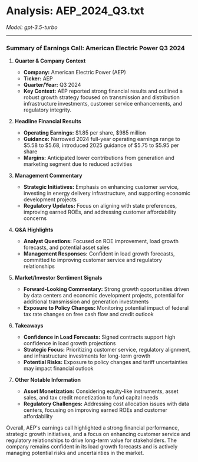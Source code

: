 # Analysis: AEP_2024_Q3.txt

*Model: gpt-3.5-turbo*

---

### Summary of Earnings Call: American Electric Power Q3 2024

1. **Quarter & Company Context**
   - **Company:** American Electric Power (AEP)
   - **Ticker:** AEP
   - **Quarter/Year:** Q3 2024
   - **Key Context:** AEP reported strong financial results and outlined a robust growth strategy focused on transmission and distribution infrastructure investments, customer service enhancements, and regulatory integrity.

2. **Headline Financial Results**
   - **Operating Earnings:** $1.85 per share, $985 million
   - **Guidance:** Narrowed 2024 full-year operating earnings range to $5.58 to $5.68, introduced 2025 guidance of $5.75 to $5.95 per share
   - **Margins:** Anticipated lower contributions from generation and marketing segment due to reduced activities

3. **Management Commentary**
   - **Strategic Initiatives:** Emphasis on enhancing customer service, investing in energy delivery infrastructure, and supporting economic development projects
   - **Regulatory Updates:** Focus on aligning with state preferences, improving earned ROEs, and addressing customer affordability concerns

4. **Q&A Highlights**
   - **Analyst Questions:** Focused on ROE improvement, load growth forecasts, and potential asset sales
   - **Management Responses:** Confident in load growth forecasts, committed to improving customer service and regulatory relationships

5. **Market/Investor Sentiment Signals**
   - **Forward-Looking Commentary:** Strong growth opportunities driven by data centers and economic development projects, potential for additional transmission and generation investments
   - **Exposure to Policy Changes:** Monitoring potential impact of federal tax rate changes on free cash flow and credit outlook

6. **Takeaways**
   - **Confidence in Load Forecasts:** Signed contracts support high confidence in load growth projections
   - **Strategic Focus:** Prioritizing customer service, regulatory alignment, and infrastructure investments for long-term growth
   - **Potential Risks:** Exposure to policy changes and tariff uncertainties may impact financial outlook

7. **Other Notable Information**
   - **Asset Monetization:** Considering equity-like instruments, asset sales, and tax credit monetization to fund capital needs
   - **Regulatory Challenges:** Addressing cost allocation issues with data centers, focusing on improving earned ROEs and customer affordability

Overall, AEP's earnings call highlighted a strong financial performance, strategic growth initiatives, and a focus on enhancing customer service and regulatory relationships to drive long-term value for stakeholders. The company remains confident in its load growth forecasts and is actively managing potential risks and uncertainties in the market.